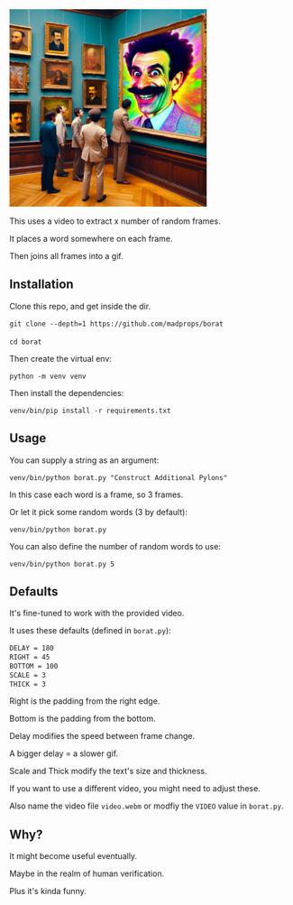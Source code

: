 <img src="borat.jpg" width="350">

This uses a video to extract x number of random frames.

It places a word somewhere on each frame.

Then joins all frames into a gif.

## Installation

Clone this repo, and get inside the dir.

```
git clone --depth=1 https://github.com/madprops/borat

cd borat
```

Then create the virtual env:

```
python -m venv venv
```

Then install the dependencies:

```
venv/bin/pip install -r requirements.txt
```

## Usage

You can supply a string as an argument:

```
venv/bin/python borat.py "Construct Additional Pylons"
```

In this case each word is a frame, so 3 frames.

Or let it pick some random words (3 by default):

```
venv/bin/python borat.py
```

You can also define the number of random words to use:

```
venv/bin/python borat.py 5
```

## Defaults

It's fine-tuned to work with the provided video.

It uses these defaults (defined in `borat.py`):

```
DELAY = 180
RIGHT = 45
BOTTOM = 100
SCALE = 3
THICK = 3
```

Right is the padding from the right edge.

Bottom is the padding from the bottom.

Delay modifies the speed between frame change.

A bigger delay = a slower gif.

Scale and Thick modify the text's size and thickness.

If you want to use a different video, you might need to adjust these.

Also name the video file `video.webm` or modfiy the `VIDEO` value in `borat.py`.

## Why?

It might become useful eventually.

Maybe in the realm of human verification.

Plus it's kinda funny.